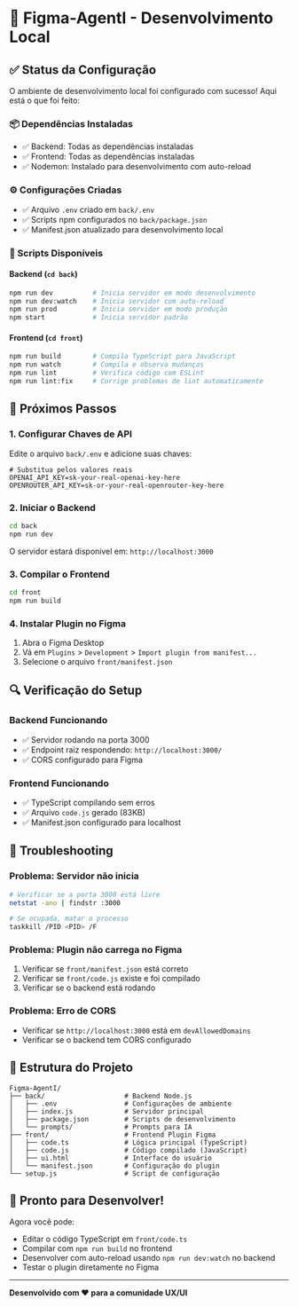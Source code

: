 # 🚀 Figma-AgentI - Desenvolvimento Local

## ✅ Status da Configuração

O ambiente de desenvolvimento local foi configurado com sucesso! Aqui está o que foi feito:

### 📦 Dependências Instaladas
- ✅ Backend: Todas as dependências instaladas
- ✅ Frontend: Todas as dependências instaladas
- ✅ Nodemon: Instalado para desenvolvimento com auto-reload

### ⚙️ Configurações Criadas
- ✅ Arquivo `.env` criado em `back/.env`
- ✅ Scripts npm configurados no `back/package.json`
- ✅ Manifest.json atualizado para desenvolvimento local

### 🔧 Scripts Disponíveis

#### Backend (`cd back`)
```bash
npm run dev          # Inicia servidor em modo desenvolvimento
npm run dev:watch    # Inicia servidor com auto-reload
npm run prod         # Inicia servidor em modo produção
npm start            # Inicia servidor padrão
```

#### Frontend (`cd front`)
```bash
npm run build        # Compila TypeScript para JavaScript
npm run watch        # Compila e observa mudanças
npm run lint         # Verifica código com ESLint
npm run lint:fix     # Corrige problemas de lint automaticamente
```

## 🎯 Próximos Passos

### 1. Configurar Chaves de API
Edite o arquivo `back/.env` e adicione suas chaves:

```env
# Substitua pelos valores reais
OPENAI_API_KEY=sk-your-real-openai-key-here
OPENROUTER_API_KEY=sk-or-your-real-openrouter-key-here
```

### 2. Iniciar o Backend
```bash
cd back
npm run dev
```

O servidor estará disponível em: `http://localhost:3000`

### 3. Compilar o Frontend
```bash
cd front
npm run build
```

### 4. Instalar Plugin no Figma
1. Abra o Figma Desktop
2. Vá em `Plugins` > `Development` > `Import plugin from manifest...`
3. Selecione o arquivo `front/manifest.json`

## 🔍 Verificação do Setup

### Backend Funcionando
- ✅ Servidor rodando na porta 3000
- ✅ Endpoint raiz respondendo: `http://localhost:3000/`
- ✅ CORS configurado para Figma

### Frontend Funcionando
- ✅ TypeScript compilando sem erros
- ✅ Arquivo `code.js` gerado (83KB)
- ✅ Manifest.json configurado para localhost

## 🐛 Troubleshooting

### Problema: Servidor não inicia
```bash
# Verificar se a porta 3000 está livre
netstat -ano | findstr :3000

# Se ocupada, matar o processo
taskkill /PID <PID> /F
```

### Problema: Plugin não carrega no Figma
1. Verificar se `front/manifest.json` está correto
2. Verificar se `front/code.js` existe e foi compilado
3. Verificar se o backend está rodando

### Problema: Erro de CORS
- Verificar se `http://localhost:3000` está em `devAllowedDomains`
- Verificar se o backend tem CORS configurado

## 📁 Estrutura do Projeto

```
Figma-AgentI/
├── back/                    # Backend Node.js
│   ├── .env                 # Configurações de ambiente
│   ├── index.js             # Servidor principal
│   ├── package.json         # Scripts de desenvolvimento
│   └── prompts/             # Prompts para IA
├── front/                   # Frontend Plugin Figma
│   ├── code.ts              # Lógica principal (TypeScript)
│   ├── code.js              # Código compilado (JavaScript)
│   ├── ui.html              # Interface do usuário
│   └── manifest.json        # Configuração do plugin
└── setup.js                 # Script de configuração
```

## 🎉 Pronto para Desenvolver!

Agora você pode:
- Editar o código TypeScript em `front/code.ts`
- Compilar com `npm run build` no frontend
- Desenvolver com auto-reload usando `npm run dev:watch` no backend
- Testar o plugin diretamente no Figma

---

**Desenvolvido com ❤️ para a comunidade UX/UI**